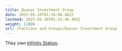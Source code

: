 ```yaml
---
title: Quasar Investment Group
date: 2025-05-16T01:16:46.482Z
lastmod: 2025-05-16T01:16:46.485Z
weight: 11000
url: /Factions and Groups/Quasar Investment Group
---
```

They own [Infinity Station](/Places/Infinity%20Station/Infinity%20Station).
